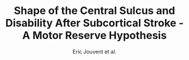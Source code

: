 ---
cat: gaia
subcat: architecture
bestof: false
author: Eric Jouvent et al.
title: Shape of the Central Sulcus and Disability After Subcortical Stroke - A Motor Reserve Hypothesis
journal: Stroke
year: 2016
type: article
doi: 10.1161/STROKEAHA.115.012562
---